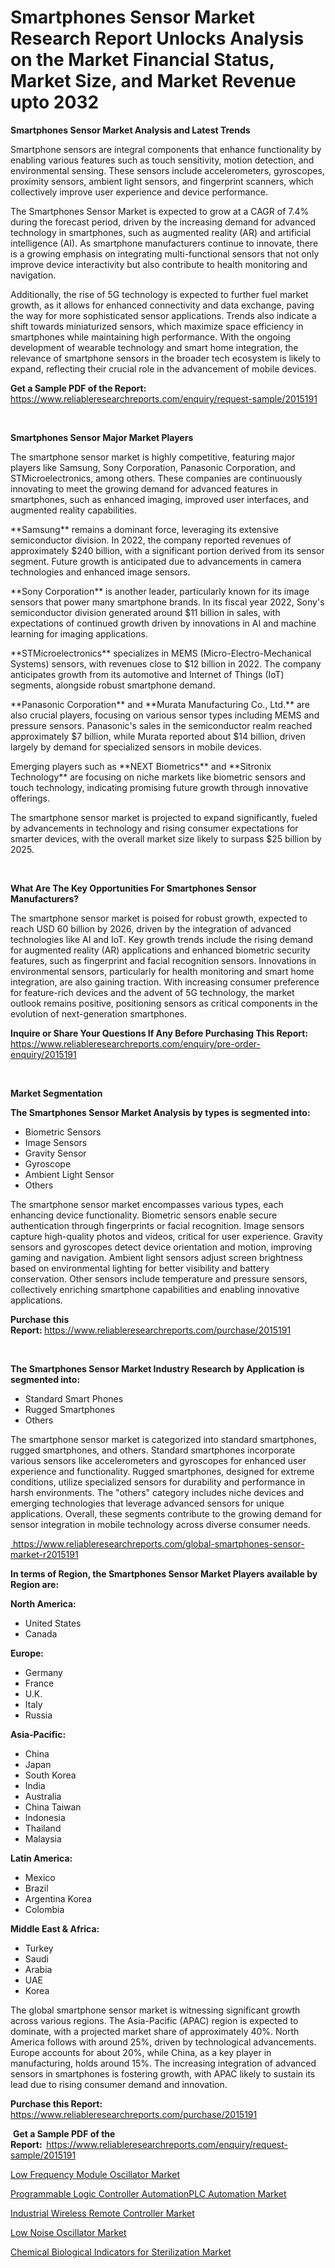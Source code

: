 <p><h1>Smartphones Sensor Market Research Report Unlocks Analysis on the Market Financial Status, Market Size, and Market Revenue upto 2032</h1></p><p><strong>Smartphones Sensor Market Analysis and Latest Trends</strong></p>
<p><p>Smartphone sensors are integral components that enhance functionality by enabling various features such as touch sensitivity, motion detection, and environmental sensing. These sensors include accelerometers, gyroscopes, proximity sensors, ambient light sensors, and fingerprint scanners, which collectively improve user experience and device performance. </p><p>The Smartphones Sensor Market is expected to grow at a CAGR of 7.4% during the forecast period, driven by the increasing demand for advanced technology in smartphones, such as augmented reality (AR) and artificial intelligence (AI). As smartphone manufacturers continue to innovate, there is a growing emphasis on integrating multi-functional sensors that not only improve device interactivity but also contribute to health monitoring and navigation.</p><p>Additionally, the rise of 5G technology is expected to further fuel market growth, as it allows for enhanced connectivity and data exchange, paving the way for more sophisticated sensor applications. Trends also indicate a shift towards miniaturized sensors, which maximize space efficiency in smartphones while maintaining high performance. With the ongoing development of wearable technology and smart home integration, the relevance of smartphone sensors in the broader tech ecosystem is likely to expand, reflecting their crucial role in the advancement of mobile devices.</p></p>
<p><strong>Get a Sample PDF of the Report:&nbsp;</strong> <a href="https://www.reliableresearchreports.com/enquiry/request-sample/2015191?utm_campaign=32&utm_medium=2&utm_source=Github&utm_content=ia&utm_term=17012025&utm_id=smartphones-sensor">https://www.reliableresearchreports.com/enquiry/request-sample/2015191</a></p>
<p>&nbsp;</p>
<p><strong>Smartphones Sensor Major Market Players</strong></p>
<p><p>The smartphone sensor market is highly competitive, featuring major players like Samsung, Sony Corporation, Panasonic Corporation, and STMicroelectronics, among others. These companies are continuously innovating to meet the growing demand for advanced features in smartphones, such as enhanced imaging, improved user interfaces, and augmented reality capabilities.</p><p>**Samsung** remains a dominant force, leveraging its extensive semiconductor division. In 2022, the company reported revenues of approximately $240 billion, with a significant portion derived from its sensor segment. Future growth is anticipated due to advancements in camera technologies and enhanced image sensors.</p><p>**Sony Corporation** is another leader, particularly known for its image sensors that power many smartphone brands. In its fiscal year 2022, Sony's semiconductor division generated around $11 billion in sales, with expectations of continued growth driven by innovations in AI and machine learning for imaging applications.</p><p>**STMicroelectronics** specializes in MEMS (Micro-Electro-Mechanical Systems) sensors, with revenues close to $12 billion in 2022. The company anticipates growth from its automotive and Internet of Things (IoT) segments, alongside robust smartphone demand.</p><p>**Panasonic Corporation** and **Murata Manufacturing Co., Ltd.** are also crucial players, focusing on various sensor types including MEMS and pressure sensors. Panasonic's sales in the semiconductor realm reached approximately $7 billion, while Murata reported about $14 billion, driven largely by demand for specialized sensors in mobile devices.</p><p>Emerging players such as **NEXT Biometrics** and **Sitronix Technology** are focusing on niche markets like biometric sensors and touch technology, indicating promising future growth through innovative offerings.</p><p>The smartphone sensor market is projected to expand significantly, fueled by advancements in technology and rising consumer expectations for smarter devices, with the overall market size likely to surpass $25 billion by 2025.</p></p>
<p>&nbsp;</p>
<p><strong>What Are The Key Opportunities For Smartphones Sensor Manufacturers?</strong></p>
<p><p>The smartphone sensor market is poised for robust growth, expected to reach USD 60 billion by 2026, driven by the integration of advanced technologies like AI and IoT. Key growth trends include the rising demand for augmented reality (AR) applications and enhanced biometric security features, such as fingerprint and facial recognition sensors. Innovations in environmental sensors, particularly for health monitoring and smart home integration, are also gaining traction. With increasing consumer preference for feature-rich devices and the advent of 5G technology, the market outlook remains positive, positioning sensors as critical components in the evolution of next-generation smartphones.</p></p>
<p><strong>Inquire or Share Your Questions If Any Before Purchasing This Report:</strong> <a href="https://www.reliableresearchreports.com/enquiry/pre-order-enquiry/2015191?utm_campaign=32&utm_medium=2&utm_source=Github&utm_content=ia&utm_term=17012025&utm_id=smartphones-sensor">https://www.reliableresearchreports.com/enquiry/pre-order-enquiry/2015191</a></p>
<p>&nbsp;</p>
<p><strong>Market Segmentation</strong></p>
<p><strong>The Smartphones Sensor Market Analysis by types is segmented into:</strong></p>
<p><ul><li>Biometric Sensors</li><li>Image Sensors</li><li>Gravity Sensor</li><li>Gyroscope</li><li>Ambient Light Sensor</li><li>Others</li></ul></p>
<p><p>The smartphone sensor market encompasses various types, each enhancing device functionality. Biometric sensors enable secure authentication through fingerprints or facial recognition. Image sensors capture high-quality photos and videos, critical for user experience. Gravity sensors and gyroscopes detect device orientation and motion, improving gaming and navigation. Ambient light sensors adjust screen brightness based on environmental lighting for better visibility and battery conservation. Other sensors include temperature and pressure sensors, collectively enriching smartphone capabilities and enabling innovative applications.</p></p>
<p><strong>Purchase this Report:&nbsp;</strong><a href="https://www.reliableresearchreports.com/purchase/2015191?utm_campaign=32&utm_medium=2&utm_source=Github&utm_content=ia&utm_term=17012025&utm_id=smartphones-sensor">https://www.reliableresearchreports.com/purchase/2015191</a></p>
<p>&nbsp;</p>
<p><strong>The Smartphones Sensor Market Industry Research by Application is segmented into:</strong></p>
<p><ul><li>Standard Smart Phones</li><li>Rugged Smartphones</li><li>Others</li></ul></p>
<p><p>The smartphone sensor market is categorized into standard smartphones, rugged smartphones, and others. Standard smartphones incorporate various sensors like accelerometers and gyroscopes for enhanced user experience and functionality. Rugged smartphones, designed for extreme conditions, utilize specialized sensors for durability and performance in harsh environments. The "others" category includes niche devices and emerging technologies that leverage advanced sensors for unique applications. Overall, these segments contribute to the growing demand for sensor integration in mobile technology across diverse consumer needs.</p></p>
<p><a href="https://www.reliableresearchreports.com/global-smartphones-sensor-market-r2015191?utm_campaign=32&utm_medium=2&utm_source=Github&utm_content=ia&utm_term=17012025&utm_id=smartphones-sensor">&nbsp;https://www.reliableresearchreports.com/global-smartphones-sensor-market-r2015191</a></p>
<p><strong>In terms of Region, the Smartphones Sensor Market Players available by Region are:</strong></p>
<p>
    <p> <strong> North America: </strong>
        <ul>
            <li>United States</li>
            <li>Canada</li>
        </ul>
        </p> 
    <p> <strong> Europe: </strong>
        <ul>
            <li>Germany</li>
            <li>France</li>
            <li>U.K.</li>
            <li>Italy</li>
            <li>Russia</li>
        </ul>
        </p> 
    <p> <strong> Asia-Pacific: </strong>
        <ul>
            <li>China</li>
            <li>Japan</li>
            <li>South Korea</li>
            <li>India</li>
            <li>Australia</li>
            <li>China Taiwan</li>
            <li>Indonesia</li>
            <li>Thailand</li>
            <li>Malaysia</li>
        </ul>
        </p> 
    <p> <strong> Latin America: </strong>
        <ul>
            <li>Mexico</li>
            <li>Brazil</li>
            <li>Argentina Korea</li>
            <li>Colombia</li>
        </ul>
        </p> 
    <p> <strong> Middle East & Africa: </strong>
        <ul>
            <li>Turkey</li>
            <li>Saudi</li>
            <li>Arabia</li>
            <li>UAE</li>
            <li>Korea</li>
        </ul>
    </p>
    </p>
<p><p>The global smartphone sensor market is witnessing significant growth across various regions. The Asia-Pacific (APAC) region is expected to dominate, with a projected market share of approximately 40%. North America follows with around 25%, driven by technological advancements. Europe accounts for about 20%, while China, as a key player in manufacturing, holds around 15%. The increasing integration of advanced sensors in smartphones is fostering growth, with APAC likely to sustain its lead due to rising consumer demand and innovation.</p></p>
<p><strong>Purchase this Report: </strong><a href="https://www.reliableresearchreports.com/purchase/2015191?utm_campaign=32&utm_medium=2&utm_source=Github&utm_content=ia&utm_term=17012025&utm_id=smartphones-sensor">https://www.reliableresearchreports.com/purchase/2015191</a></p>
<p>&nbsp;<strong>Get a Sample PDF of the Report:&nbsp;&nbsp;</strong><a href="https://www.reliableresearchreports.com/enquiry/request-sample/2015191?utm_campaign=32&utm_medium=2&utm_source=Github&utm_content=ia&utm_term=17012025&utm_id=smartphones-sensor">https://www.reliableresearchreports.com/enquiry/request-sample/2015191</a></p>
<p><strong></strong></p>
<p><p><a href="https://github.com/gerdabatiskzv9/Market-Research-Report-List-1/blob/main/low-frequency-module-oscillator-market.md?utm_campaign=32&utm_medium=2&utm_source=Github&utm_content=ia&utm_term=17012025&utm_id=smartphones-sensor">Low Frequency Module Oscillator Market</a></p><p><a href="https://github.com/bensemilia864/Market-Research-Report-List-1/blob/main/programmable-logic-controller-automationplc-automation-market.md?utm_campaign=32&utm_medium=2&utm_source=Github&utm_content=ia&utm_term=17012025&utm_id=smartphones-sensor">Programmable Logic Controller AutomationPLC Automation Market</a></p><p><a href="https://github.com/justalichtenberger/Market-Research-Report-List-1/blob/main/industrial-wireless-remote-controller-market.md?utm_campaign=32&utm_medium=2&utm_source=Github&utm_content=ia&utm_term=17012025&utm_id=smartphones-sensor">Industrial Wireless Remote Controller Market</a></p><p><a href="https://github.com/JakirUddin651/Market-Research-Report-List-1/blob/main/low-noise-oscillator-market.md?utm_campaign=32&utm_medium=2&utm_source=Github&utm_content=ia&utm_term=17012025&utm_id=smartphones-sensor">Low Noise Oscillator Market</a></p><p><a href="https://github.com/arnoldannice0/Market-Research-Report-List-1/blob/main/chemical-biological-indicators-for-sterilization-market.md?utm_campaign=32&utm_medium=2&utm_source=Github&utm_content=ia&utm_term=17012025&utm_id=smartphones-sensor">Chemical Biological Indicators for Sterilization Market</a></p></p>